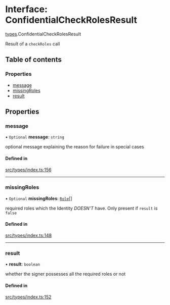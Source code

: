 # Interface: ConfidentialCheckRolesResult

[types](../wiki/types).ConfidentialCheckRolesResult

Result of a `checkRoles` call

## Table of contents

### Properties

- [message](../wiki/types.ConfidentialCheckRolesResult#message)
- [missingRoles](../wiki/types.ConfidentialCheckRolesResult#missingroles)
- [result](../wiki/types.ConfidentialCheckRolesResult#result)

## Properties

### message

• `Optional` **message**: `string`

optional message explaining the reason for failure in special cases

#### Defined in

[src/types/index.ts:156](https://github.com/PolymeshAssociation/polymesh-private-sdk/blob/297c67ce/src/types/index.ts#L156)

___

### missingRoles

• `Optional` **missingRoles**: [`Role`](../wiki/types#role)[]

required roles which the Identity *DOESN'T* have. Only present if `result` is `false`

#### Defined in

[src/types/index.ts:148](https://github.com/PolymeshAssociation/polymesh-private-sdk/blob/297c67ce/src/types/index.ts#L148)

___

### result

• **result**: `boolean`

whether the signer possesses all the required roles or not

#### Defined in

[src/types/index.ts:152](https://github.com/PolymeshAssociation/polymesh-private-sdk/blob/297c67ce/src/types/index.ts#L152)
